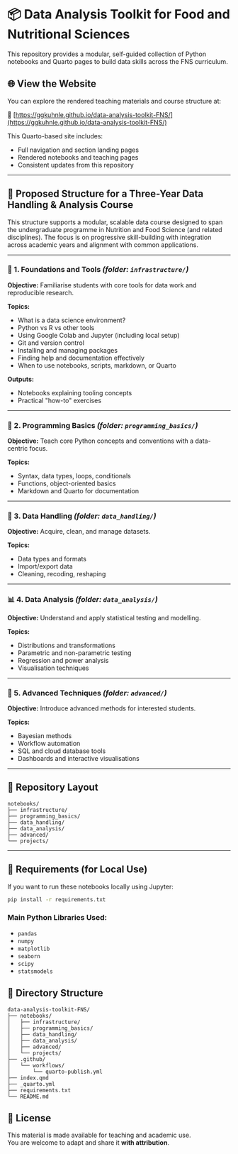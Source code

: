 # 📦 Data Analysis Toolkit for Food and Nutritional Sciences

This repository provides a modular, self-guided collection of Python notebooks and Quarto pages to build data skills across the FNS curriculum.

## 🌐 View the Website

You can explore the rendered teaching materials and course structure at:

🔗 [https://ggkuhnle.github.io/data-analysis-toolkit-FNS/](https://ggkuhnle.github.io/data-analysis-toolkit-FNS/)

This Quarto-based site includes:
- Full navigation and section landing pages
- Rendered notebooks and teaching pages
- Consistent updates from this repository



---

## 📘 Proposed Structure for a Three-Year Data Handling & Analysis Course

This structure supports a modular, scalable data course designed to span the undergraduate programme in Nutrition and Food Science (and related disciplines). The focus is on progressive skill-building with integration across academic years and alignment with common applications.

---

### 📁 1. Foundations and Tools *(folder: `infrastructure/`)*
**Objective:** Familiarise students with core tools for data work and reproducible research.

**Topics:**
- What is a data science environment?
- Python vs R vs other tools
- Using Google Colab and Jupyter (including local setup)
- Git and version control
- Installing and managing packages
- Finding help and documentation effectively
- When to use notebooks, scripts, markdown, or Quarto

**Outputs:**
- Notebooks explaining tooling concepts
- Practical "how-to" exercises

---

### 🧱 2. Programming Basics *(folder: `programming_basics/`)*
**Objective:** Teach core Python concepts and conventions with a data-centric focus.

**Topics:**
- Syntax, data types, loops, conditionals
- Functions, object-oriented basics
- Markdown and Quarto for documentation

---

### 🧮 3. Data Handling *(folder: `data_handling/`)*
**Objective:** Acquire, clean, and manage datasets.

**Topics:**
- Data types and formats
- Import/export data
- Cleaning, recoding, reshaping

---

### 📊 4. Data Analysis *(folder: `data_analysis/`)*
**Objective:** Understand and apply statistical testing and modelling.

**Topics:**
- Distributions and transformations
- Parametric and non-parametric testing
- Regression and power analysis
- Visualisation techniques

---

### 🚀 5. Advanced Techniques *(folder: `advanced/`)*
**Objective:** Introduce advanced methods for interested students.

**Topics:**
- Bayesian methods
- Workflow automation
- SQL and cloud database tools
- Dashboards and interactive visualisations

---

## 📂 Repository Layout
```
notebooks/
├── infrastructure/
├── programming_basics/
├── data_handling/
├── data_analysis/
├── advanced/
└── projects/
```

---



## 🧰 Requirements (for Local Use)

If you want to run these notebooks locally using Jupyter:

```bash
pip install -r requirements.txt
```

### Main Python Libraries Used:
- `pandas`
- `numpy`
- `matplotlib`
- `seaborn`
- `scipy`
- `statsmodels`




## 📂 Directory Structure

```
data-analysis-toolkit-FNS/
├── notebooks/
│   ├── infrastructure/
│   ├── programming_basics/
│   ├── data_handling/
│   ├── data_analysis/
│   ├── advanced/
│   └── projects/
├── .github/
│   └── workflows/
│       └── quarto-publish.yml
├── index.qmd
├── _quarto.yml
├── requirements.txt
└── README.md
```




## 📝 License

This material is made available for teaching and academic use.  
You are welcome to adapt and share it **with attribution**.
